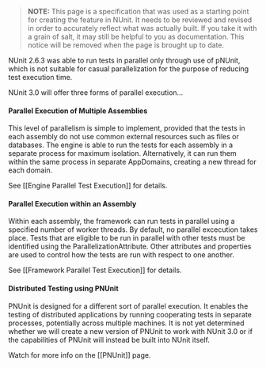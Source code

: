 > **NOTE:** This page is a specification that was used as a starting point for creating the feature in NUnit. It needs to be reviewed and revised in order to accurately reflect what was actually built. If you take it with a grain of salt, it may still be helpful to you as documentation. This notice will be removed when the page is brought up to date.

NUnit 2.6.3 was able to run tests in parallel only through use of pNUnit, which is not suitable for casual parallelization for the purpose of reducing test execution time.

NUnit 3.0 will offer three forms of parallel execution...

#### Parallel Execution of Multiple Assemblies

This level of parallelism is simple to implement, provided that the tests in each assembly do not use common external resources such as files or databases. The engine is able to run the tests for each assembly in a separate process for maximum isolation. Alternatively, it can run them within the same process in separate AppDomains, creating a new thread for each domain. 

See [[Engine Parallel Test Execution]] for details.

#### Parallel Execution within an Assembly

Within each assembly, the framework can run tests in parallel using a specified number of worker threads. By default, no parallel excecution takes place. Tests that are eligible to be run in parallel with other tests must be identified using the ParallelizationAttribute. Other attributes and properties are used to control how the tests are run with respect to one another.

See [[Framework Parallel Test Execution]] for details.

#### Distributed Testing using PNUnit

PNUnit is designed for a different sort of parallel execution. It enables the testing of distributed applications by running cooperating tests in separate processes, potentially across multiple machines. It is not yet determined whether we will create a new version of PNUnit to work with NUnit 3.0 or if the capabilities of PNUnit will instead be built into NUnit itself.

Watch for more info on the [[PNUnit]] page.